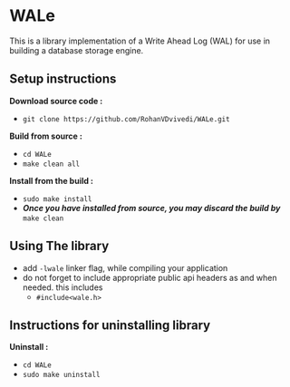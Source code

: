 # WALe
This is a library implementation of a Write Ahead Log (WAL) for use in building a database storage engine.

## Setup instructions

**Download source code :**
 * `git clone https://github.com/RohanVDvivedi/WALe.git`

**Build from source :**
 * `cd WALe`
 * `make clean all`

**Install from the build :**
 * `sudo make install`
 * ***Once you have installed from source, you may discard the build by*** `make clean`

## Using The library
 * add `-lwale` linker flag, while compiling your application
 * do not forget to include appropriate public api headers as and when needed. this includes
   * `#include<wale.h>`

## Instructions for uninstalling library

**Uninstall :**
 * `cd WALe`
 * `sudo make uninstall`
